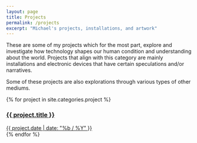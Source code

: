 ```yaml
---
layout: page
title: Projects
permalink: /projects
excerpt: "Michael's projects, installations, and artwork"
---
```


These are some of my projects which for the most part, explore and investigate how technology shapes our human condition and understanding about the world. Projects that align with this category are mainly installations and electronic devices that have certain speculations and/or narratives.

Some of these projects are also explorations through various types of other mediums.

<div class="container">
	{% for project in site.categories.project %}
		<a href="{{ project.url | prepend: site.baseurl }}">
			<div class="tile" style="background-image: url('{{ project.image }}');">
				<div class="tile-wrapper">
					<h3>{{ project.title }}</h3>
					<span class="post-meta">{{ project.date | date: "%b / %Y" }}</span>
					<!-- <span class="post-medium">{{ project.medium}}</span> -->
				</div>
			</div>
		</a>
	{% endfor %}
</div>
